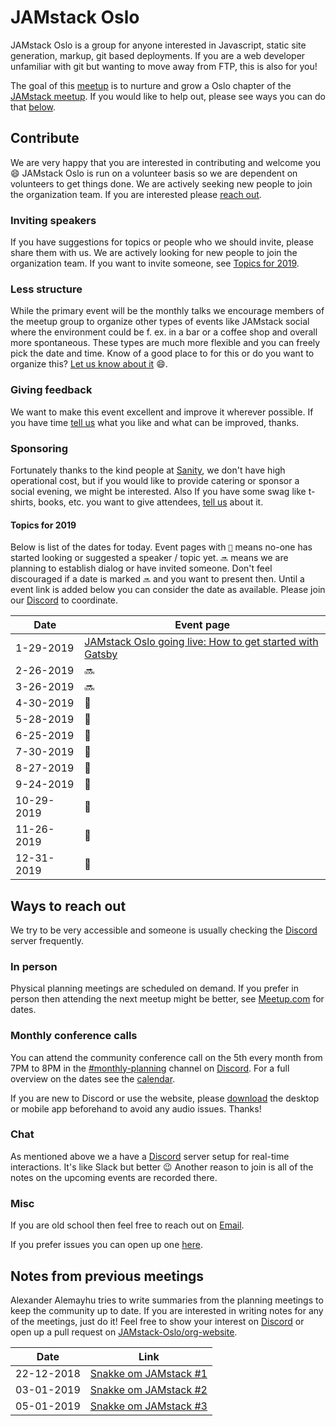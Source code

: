 # JAMstack Oslo

JAMstack Oslo is a group for anyone interested in Javascript, static site
generation, markup, git based deployments. If you are a web developer
unfamiliar with git but wanting to move away from FTP, this is also for you!

The goal of this [meetup][2] is to nurture and grow a Oslo chapter of the
[JAMstack meetup][3]. If you would like to help out, please see ways you can do
that [below](#contribute).

## Contribute

We are very happy that you are interested in contributing and welcome you :smile:
JAMstack Oslo is run on a volunteer basis so we are dependent on volunteers to
get things done. We are actively seeking new people to join the organization
team. If you are interested please [reach out](#ways-to-reach-out).

### Inviting speakers

If you have suggestions for topics or people who we should invite, please share
them with us. We are actively looking for new people to join the organization
team. If you want to invite someone, see [Topics for 2019](#topics-for-2019).

### Less structure

While the primary event will be the monthly talks we encourage members of the
meetup group to organize other types of events like JAMstack social where the
environment could be f. ex. in a bar or a coffee shop and overall more
spontaneous.  These types are much more flexible and you can freely pick the
date and time. Know of a good place to for this or do you want to organize
this?  [Let us know about it][0] :smile:.


### Giving feedback

We want to make this event excellent and improve it wherever possible. If you
have time [tell us](#ways-to-reach-out) what you like and what can be improved,
thanks.

### Sponsoring

Fortunately thanks to the kind people at [Sanity][4], we don't have high
operational cost, but if you would like to provide catering or sponsor a social
evening, we might be interested. Also If you have some swag like t-shirts,
books, etc. you want to give attendees, [tell us](#ways-to-reach-out) about it.

#### Topics for 2019

Below is list of the dates for today. Event pages with `👀` means no-one has
started looking or suggested a speaker / topic yet. `🔜` means we are planning
to establish dialog or have invited someone. Don't feel discouraged if a date
is marked `🔜` and you want to present then. Until a event link is added below
you can consider the date as available. Please join our [Discord][0] to
coordinate.

| Date       | Event page                                                            |
| ---------- | --------------------------------------------------------------------- |
| 1-29-2019  | [JAMstack Oslo going live: How to get started with Gatsby][1-29-2019] |
| 2-26-2019  | 🔜                                                                    |
| 3-26-2019  | 🔜                                                                    |
| 4-30-2019  | 👀                                                                    |
| 5-28-2019  | 👀                                                                    |
| 6-25-2019  | 👀                                                                    |
| 7-30-2019  | 👀                                                                    |
| 8-27-2019  | 👀                                                                    |
| 9-24-2019  | 👀                                                                    |
| 10-29-2019 | 👀                                                                    |
| 11-26-2019 | 👀                                                                    |
| 12-31-2019 | 👀                                                                    |

## Ways to reach out

We try to be very accessible and someone is usually checking the [Discord][0]
server frequently.

### In person

Physical planning meetings are scheduled on demand. If you prefer in person
then attending the next meetup might be better, see [Meetup.com][2] for dates.

### Monthly conference calls

You can attend the community conference call on the 5th every month from 7PM to
8PM in the [#monthly-planning][0] channel on [Discord][0]. For a full overview
on the dates see the [calendar][1].

If you are new to Discord or use the website, please [download][5] the desktop
or mobile app beforehand to avoid any audio issues. Thanks!

### Chat

As mentioned above we a have a [Discord][0] server setup for real-time
interactions. It's like Slack but better :wink: Another reason to join is all
of the notes on the upcoming events are recorded there.

### Misc

If you are old school then feel free to reach out on [Email](mailto:alexander@alemayhu.com?subject=JAMstack-Oslo).

If you prefer issues you can open up one [here](https://github.com/JAMstack-Oslo/org-website/issues).

## Notes from previous meetings

Alexander Alemayhu tries to write summaries from the planning meetings to keep
the community up to date. If you are interested in writing notes for any of the
meetings, just do it! Feel free to show your interest on [Discord][0] or open up
a pull request on [JAMstack-Oslo/org-website][6].

| Date       | Link                                                             |
| ---------- | ---------------------------------------------------------------- |
| 22-12-2018 | [Snakke om JAMstack #1](meetings/meeting-planning-22-12-2018.md) |
| 03-01-2019 | [Snakke om JAMstack #2](meetings/meeting-planning-03-01-2019.md) |
| 05-01-2019 | [Snakke om JAMstack #3](meetings/meeting-planning-05-01-2019.md) |

[0]: https://discord.gg/rE3pcSw
[1]: https://calendar.google.com/calendar?cid=YWxlbWF5aHUuY29tX2tzaGxxbHFsZjdmYTlnbjZjZWRqY2NsZzRjQGdyb3VwLmNhbGVuZGFyLmdvb2dsZS5jb20
[2]: https://www.meetup.com/JAMstack-Oslo/
[1-29-2019]: https://www.meetup.com/de-DE/JAMstack-Oslo/events/257379094/
[3]: https://jamstack.org
[4]: https://sanity.io
[5]: https://discordapp.com/download
[6]: https://github.com/JAMstack-Oslo/org-website
